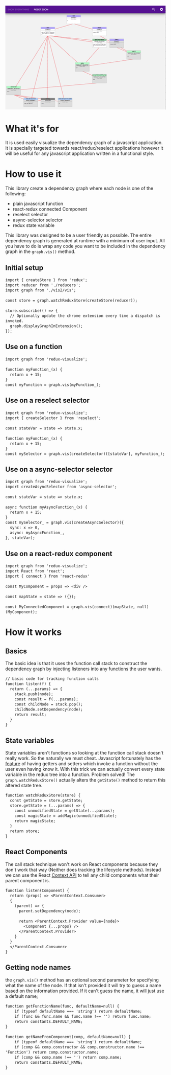 ![alt Screenshot](Screenshot.png "Screenshot")

# What it's for
It is used easily visualize the dependency graph of a javascript application. It is specially targeted towards react/redux/reselect applications however it will be useful for any javascript application written in a functional style.

# How to use it
This library create a dependency graph where each node is one of the following:
* plain javascript function
* react-redux connected Component
* reselect selector
* async-selector selector
* redux state variable

This library was designed to be a user friendly as possible. The entire dependency graph is generated at runtime with a minimum of user input. All you have to do is wrap any code you want to be included in the dependency graph in the `graph.vis()` method.

## Initial setup
```
import { createStore } from 'redux';
import reducer from './reducers';
import graph from './vis2/vis';

const store = graph.watchReduxStore(createStore(reducer));

store.subscribe(() => {
  // Optionally update the chrome extension every time a dispatch is invoked.
  graph.displayGraphInExtension();
});
```

## Use on a function
```
import graph from 'redux-visualize';

function myFunction_(x) {
  return x + 15;
}
const myFunction = graph.vis(myFunction_);
```

## Use on a reselect selector
```
import graph from 'redux-visualize';
import { createSelector } from 'reselect';

const stateVar = state => state.x;

function myFunction_(x) {
  return x + 15;
}
const mySelector = graph.vis(createSelector)([stateVar], myFunction_); 
```

## Use on a async-selector selector
```
import graph from 'redux-visualize';
import createAsyncSelector from 'async-selector';

const stateVar = state => state.x;

async function myAsyncFunction_(x) {
  return x + 15;
}
const mySelector_ = graph.vis(createAsyncSelector)({
  sync: x => 0,
  async: myAsyncFunction_,
}, stateVar); 

```

## Use on a react-redux component
```
import graph from 'redux-visualize';
import React from 'react';
import { connect } from 'react-redux'

const MyComponent = props => <div />

const mapState = state => ({});

const MyConnectedComponent = graph.vis(connect)(mapState, null)(MyComponent);
```
# How it works
## Basics
The basic idea is that it uses the function call stack to construct the dependency graph by injecting listeners into any functions the user wants. 
```
// basic code for tracking function calls
function listen(f) {
  return (...params) => {
    stack.push(node);
    const result = f(...params);
    const childNode = stack.pop();
    childNode.setDependency(node);
    return result;
  }
}
```

## State variables
State variables aren't functions so looking at the function call stack doesn't really work. So the naturally we must cheat. Javascript fortunately has the [feature](https://javascriptplayground.com/es5-getters-setters/) of having getters and setters which invoke a function without the user even having know it. With this trick we can actually convert every state variable in the redux tree into a function. Problem solved! The `graph.watchReduxStore()` actually alters the `getState()` method to return this altered state tree.
```
function watchReduxStore(store) {
  const getState = store.getState;
  store.getState = (...params) => {
    const unmodifiedState = getState(...params);
    const magicState = addMagic(unmodifiedState);
    return magicState;
  }
  return store;
}
```
## React Components
The call stack technique won't work on React components because they don't work that way (Neither does tracking the lifecycle methods). Instead we can use the React [Context API](https://reactjs.org/docs/context.html) to tell any child components what their parent component is.

```
function listen(Component) {
  return (props) => <ParentContext.Consumer>
  {
    (parent) => {
      parent.setDependency(node);

      return <ParentContext.Provider value={node}>
        <Component {...props} />
      </ParentContext.Provider>
    }
  }
  </ParentContext.Consumer>
}
```

## Getting node names
the `graph.vis()` method has an optional second parameter for specifying what the name of the node. If that isn't provided it will try to guess a name based on the information provided. If it can't guess the name, it will just use a default name;
```
function getFunctionName(func, defaultName=null) {
    if (typeof defaultName === 'string') return defaultName;
    if (func && func.name && func.name !== '') return func.name;
    return constants.DEFAULT_NAME;
}

function getNameFromComponent(comp, defaultName=null) {
    if (typeof defaultName === 'string') return defaultName;
    if (comp && comp.constructor && comp.constructor.name !== 'Function') return comp.constructor.name;
    if (comp && comp.name !== '') return comp.name;
    return constants.DEFAULT_NAME;
}
```
